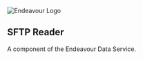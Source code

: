 ![Endeavour Logo](http://www.endeavourhealth.org/github/logo-text-left-cropped.png)

## SFTP Reader

A component of the Endeavour Data Service.
